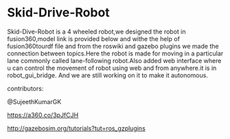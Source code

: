 # Skid-Drive-Robot

Skid-Dive-Robot is a 4 wheeled robot,we designed the robot in fusion360,model link is provided below and withe the help of fusion360tourdf file and from the roswiki and gazebo plugins we made the connection between topics.Here the robot is made for moving in a particular lane commonly called lane-following robot.Also added web interface where u can control the movement of robot using web and from anywhere.it is in robot_gui_bridge.
And we are still working on it to make it autonomous.





contributors:

@SujeethKumarGK



https://a360.co/3pJfCJH

http://gazebosim.org/tutorials?tut=ros_gzplugins
